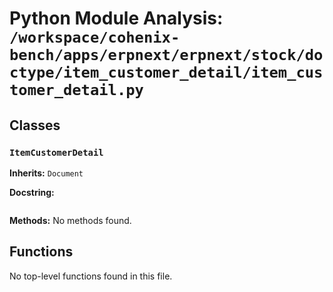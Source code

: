 # Python Module Analysis: `/workspace/cohenix-bench/apps/erpnext/erpnext/stock/doctype/item_customer_detail/item_customer_detail.py`

## Classes

### `ItemCustomerDetail`
**Inherits:** `Document`


**Docstring:**
```

```

**Methods:**
No methods found.




## Functions

No top-level functions found in this file.
